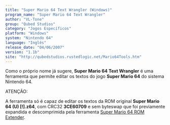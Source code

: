 ```yaml
---
title: "Super Mario 64 Text Wrangler (Windows)"
program_name: "Super Mario 64 Text Wrangler"
author: "VL-Tone"
group: "Qubed Studios"
category: "Jogos Específicos"
platform: "Windows"
system: "Nintendo 64"
language: "Inglês"
release_date: "04/06/2007"
version: "1.1b"
site: "http://qubedstudios.rustedlogic.net/Mario64Tools.htm"
---
```

Como o próprio nome já sugere, <b>Super Mario 64 Text Wrangler</b> é uma ferramenta que permite editar os textos do jogo <b>Super Mario 64</b> do sistema Nintendo 64.

ATENÇÃO:

A ferramenta só é capaz de editar os textos da ROM original <b>Super Mario 64 (U) [!].z64</b>, com CRC32 <b>3CE60709</b> e sem byteswap que foi previamente expandida e descomprimida pela ferramenta <a href="https://romhackers.org/utilitarios/jogos-especificos/super-mario-64-rom-extender-windows/">Super Mario 64 ROM Extender</a>.
